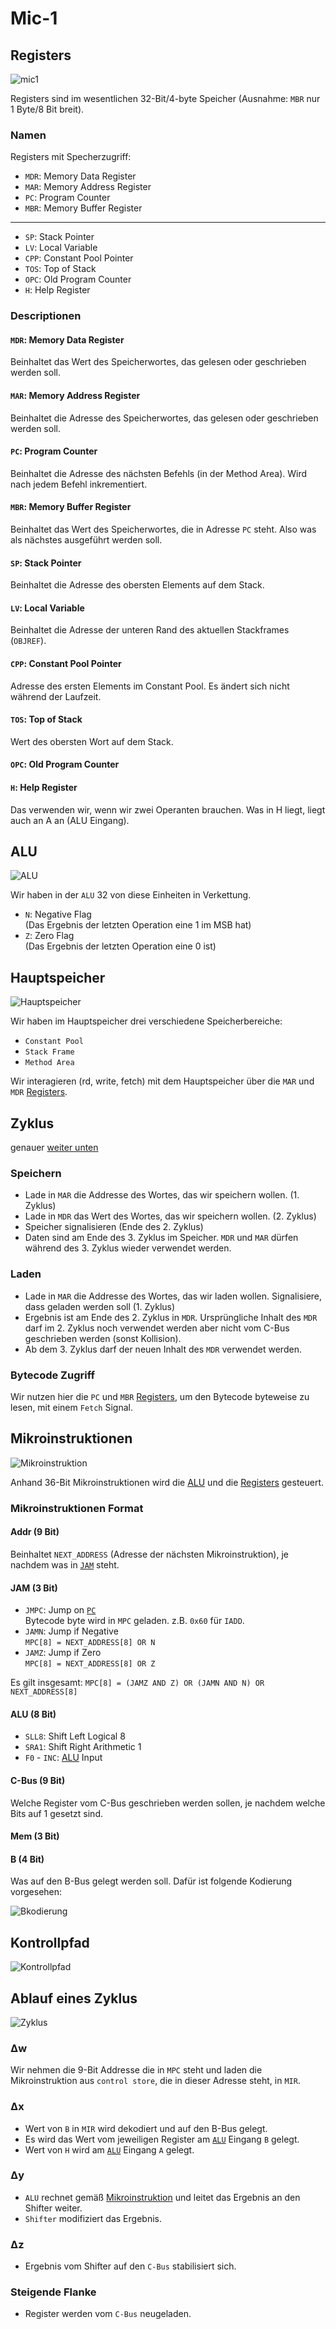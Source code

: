 # Mic-1

## Registers

![mic1](img/2023-12-20-15-59-37.png)

Registers sind im wesentlichen 32-Bit/4-byte Speicher (Ausnahme: `MBR` nur 1 Byte/8 Bit breit).

### Namen

Registers mit Specherzugriff:

- `MDR`: Memory Data Register
- `MAR`: Memory Address Register
- `PC`: Program Counter
- `MBR`: Memory Buffer Register

----

- `SP`: Stack Pointer
- `LV`: Local Variable
- `CPP`: Constant Pool Pointer
- `TOS`: Top of Stack
- `OPC`: Old Program Counter
- `H`: Help Register
  
### Descriptionen

#### `MDR`: Memory Data Register

Beinhaltet das Wert des Speicherwortes, das gelesen oder geschrieben werden soll.

#### `MAR`: Memory Address Register

Beinhaltet die Adresse des Speicherwortes, das gelesen oder geschrieben werden soll.

#### `PC`: Program Counter

Beinhaltet die Adresse des nächsten Befehls (in der Method Area). Wird nach jedem Befehl inkrementiert.

#### `MBR`: Memory Buffer Register

Beinhaltet das Wert des Speicherwortes, die in Adresse `PC` steht. Also was als nächstes ausgeführt werden soll.

#### `SP`: Stack Pointer

Beinhaltet die Adresse des obersten Elements auf dem Stack.

#### `LV`: Local Variable

Beinhaltet die Adresse der unteren Rand des aktuellen Stackframes (`OBJREF`).

#### `CPP`: Constant Pool Pointer

Adresse des ersten Elements im Constant Pool. Es ändert sich nicht während der Laufzeit.

#### `TOS`: Top of Stack

Wert des obersten Wort auf dem Stack.

#### `OPC`: Old Program Counter

#### `H`: Help Register

Das verwenden wir, wenn wir zwei Operanten brauchen. Was in H liegt, liegt auch an A an (ALU Eingang).

## ALU

![ALU](img/2023-12-20-16-26-27.png)

Wir haben in der `ALU` 32 von diese Einheiten in Verkettung.

- `N`: Negative Flag<br>(Das Ergebnis der letzten Operation eine 1 im MSB hat)
- `Z`: Zero Flag<br>(Das Ergebnis der letzten Operation eine 0 ist)

## Hauptspeicher

![Hauptspeicher](img/2023-12-20-16-35-38.jpg)

Wir haben im Hauptspeicher drei verschiedene Speicherbereiche:

- `Constant Pool`
- `Stack Frame`
- `Method Area`

Wir interagieren (rd, write, fetch) mit dem Hauptspeicher über die `MAR` und `MDR` [Registers](#namen).

## Zyklus

genauer [weiter unten](#ablauf-eines-zyklus)

### Speichern

- Lade in `MAR` die Addresse des Wortes, das wir speichern wollen. (1. Zyklus)
- Lade in `MDR` das Wert des Wortes, das wir speichern wollen. (2. Zyklus)
- Speicher signalisieren (Ende des 2. Zyklus)
- Daten sind am Ende des 3. Zyklus im Speicher. `MDR` und `MAR` dürfen während des 3. Zyklus wieder verwendet werden.

### Laden

- Lade in `MAR` die Addresse des Wortes, das wir laden wollen. Signalisiere, dass geladen werden soll (1. Zyklus)
- Ergebnis ist am Ende des 2. Zyklus in `MDR`. Ursprüngliche Inhalt des `MDR` darf im 2. Zyklus noch verwendet werden aber nicht vom C-Bus geschrieben werden (sonst Kollision).
- Ab dem 3. Zyklus darf der neuen Inhalt des `MDR` verwendet werden.

### Bytecode Zugriff

Wir nutzen hier die `PC` und `MBR` [Registers](#namen), um den Bytecode byteweise zu lesen, mit einem `Fetch` Signal.

## Mikroinstruktionen

![Mikroinstruktion](img/2023-12-20-18-38-22.png)

Anhand 36-Bit Mikroinstruktionen wird die [ALU](#alu) und die [Registers](#registers) gesteuert.

### Mikroinstruktionen Format

#### Addr (9 Bit)

Beinhaltet `NEXT_ADDRESS` (Adresse der nächsten Mikroinstruktion), je nachdem was in [`JAM`](#jam-3-bit) steht.

#### JAM (3 Bit)

- `JMPC`: Jump on [``PC``](#pc-program-counter )<br>
Bytecode byte wird in `MPC` geladen. z.B. `0x60` für `IADD`.
- `JAMN`: Jump if Negative<br>
  ``MPC[8] = NEXT_ADDRESS[8] OR N``
- `JAMZ`: Jump if Zero<br>
`MPC[8] = NEXT_ADDRESS[8] OR Z`

Es gilt insgesamt: `MPC[8] = (JAMZ AND Z) OR (JAMN AND N) OR NEXT_ADDRESS[8]`

#### ALU (8 Bit)

- `SLL8`: Shift Left Logical 8
- `SRA1`: Shift Right Arithmetic 1
- `F0` - `INC`: [ALU](#alu) Input

#### C-Bus (9 Bit)

Welche Register vom C-Bus geschrieben werden sollen, je nachdem welche Bits auf 1 gesetzt sind.

#### Mem (3 Bit)



#### B (4 Bit)

Was auf den B-Bus gelegt werden soll. Dafür ist folgende Kodierung vorgesehen:

![Bkodierung](img/2023-12-20-19-23-12.png)

## Kontrollpfad

![Kontrollpfad](img/2023-12-20-19-03-28.png)

## Ablauf eines Zyklus

![Zyklus](img/2023-12-20-16-51-23.png)

### &Delta;w

Wir nehmen die 9-Bit Addresse die in `MPC` steht und laden die Mikroinstruktion aus `control store`, die in dieser Adresse steht, in `MIR`.

### &Delta;x

- Wert von `B` in `MIR` wird dekodiert und auf den B-Bus gelegt.
- Es wird das Wert vom jeweiligen Register am [``ALU``](#alu) Eingang ``B`` gelegt.
- Wert von `H` wird am [``ALU``](#alu) Eingang ``A`` gelegt.

### &Delta;y

- `ALU` rechnet gemäß [Mikroinstruktion](#alu-8-bit) und leitet das Ergebnis an den Shifter weiter.
- `Shifter` modifiziert das Ergebnis.
  
### &Delta;z

- Ergebnis vom Shifter auf den ``C-Bus`` stabilisiert sich.

### Steigende Flanke

- Register werden vom ``C-Bus`` neugeladen.
